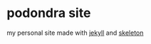 # podondra site

my personal site made with [jekyll](https://jekyllrb.com/) and
[skeleton](http://getskeleton.com/)
